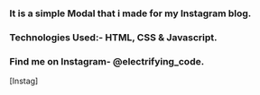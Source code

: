 ### It is a simple Modal that i made for my Instagram blog.


### Technologies Used:- HTML, CSS & Javascript.


### Find me on Instagram- @electrifying_code.

[Instag]